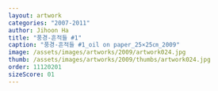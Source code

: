 ```yaml
---
layout: artwork
categories: "2007-2011"
author: Jihoon Ha
title: "풍경-흔적들 #1"
caption: "풍경-흔적들 #1_oil on paper_25×25㎝_2009"
image: /assets/images/artworks/2009/artwork024.jpg
thumb: /assets/images/artworks/2009/thumbs/artwork024.jpg
order: 11120201
sizeScore: 01
---
```

